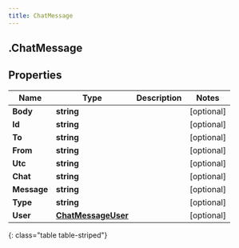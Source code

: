 ```yaml
---
title: ChatMessage
---
```

## .ChatMessage

## Properties

|Name | Type | Description | Notes|
|------------ | ------------- | ------------- | -------------|
| **Body** | **string** |  | [optional] |
| **Id** | **string** |  | [optional] |
| **To** | **string** |  | [optional] |
| **From** | **string** |  | [optional] |
| **Utc** | **string** |  | [optional] |
| **Chat** | **string** |  | [optional] |
| **Message** | **string** |  | [optional] |
| **Type** | **string** |  | [optional] |
| **User** | [**ChatMessageUser**](ChatMessageUser.html) |  | [optional] |
{: class="table table-striped"}


